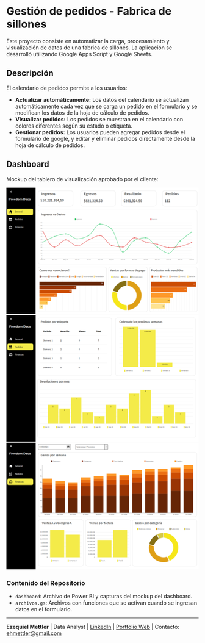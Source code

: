 # Gestión de pedidos - Fabrica de sillones

Este proyecto consiste en automatizar la carga, procesamiento y visualización de datos de una fabrica de sillones. 
La aplicación se desarrolló utilizando Google Apps Script y Google Sheets.


## Descripción

El calendario de pedidos permite a los usuarios:

- **Actualizar automáticamente:** Los datos del calendario se actualizan automáticamente cada vez que se carga un pedido en el formulario y se modifican los datos de la hoja de cálculo de pedidos.
- **Visualizar pedidos:** Los pedidos se muestran en el calendario con colores diferentes según su estado o etiqueta.
- **Gestionar pedidos:** Los usuarios pueden agregar pedidos desde el formulario de google, y editar y eliminar pedidos directamente desde la hoja de cálculo de pedidos.


## Dashboard

Mockup del tablero de visualización aprobado por el cliente:

![dashobard-1general](./dashboard/mockup/dashboard-freedom-1General.png)
![dashobard-2pedidos](./dashboard/mockup/dashboard-freedom-2Pedidos.png)
![dashobard-3finanzas](./dashboard/mockup/dashboard-freedom-3Finanzas.png)


### Contenido del Repositorio
- `dashboard`: Archivo de Power BI y capturas del mockup del dashboard.
- `archivos.gs`: Archivos con funciones que se activan cuando se ingresan datos en el formulario.

---
**Ezequiel Mettler**
| Data Analyst | [LinkedIn](https://www.linkedin.com/in/ezequiel-mettler/) | [Portfolio Web](https://sites.google.com/view/ezemettler) | Contacto: [ehmettler@gmail.com](mailto:ehmettler@gmail.com)
